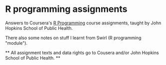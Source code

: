 R programming assignments
=========================

Answers to Coursera's [R Programming](https://class.coursera.org/rprog-007/) course assignments, taught by John Hopkins School of Public Health.

There also some notes on stuff I learnt from Swirl (R programming "module").


** All assignment texts and data rights go to Cousera and/or John Hopkins School of Public Health. **